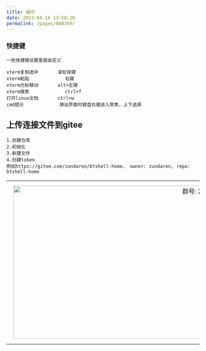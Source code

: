 ```yaml
---
title: 操作
date: 2023-04-16 13:58:26
permalink: /pages/800369/
---
```


### 快捷键

```
一些快捷键设置里面自定义

xterm复制选中 	 	滚轮按键
xterm粘贴 		    右键
xterm光标移动 	    alt+左键
xterm搜索 	        ctrl+f
打开linux文档       ctrl+w
cmd提示             弹出界面时键盘右键进入聚焦，上下选择
```



## 上传连接文件到gitee

```
1.创建仓库
2.初始化
3.新建文件
4.创建token
例如https://gitee.com/zundaren/btshell-home， owner: zundaren, repo: btshell-home
```

<table>
  <tbody>
    <tr>
      <td align="center" valign="middle">
        <img :src="$withBase('/img/comm/giteetoken.png')" alt="群号: 206809719" class="no-zoom" style="width:1000px;height:400px;margin: 10px;">
      </td>
    </tr>
  </tbody>
</table>
